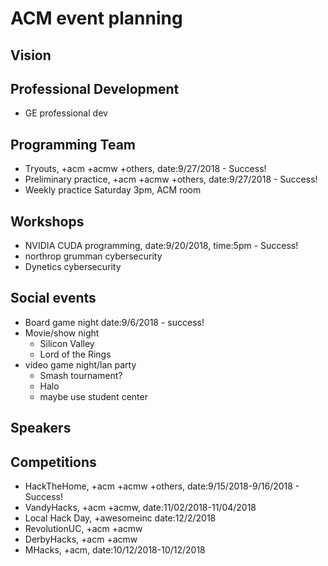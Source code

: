 # ACM event planning
## Vision

## Professional Development
- GE professional dev

## Programming Team
- Tryouts, +acm +acmw +others, date:9/27/2018 - Success!
- Preliminary practice, +acm +acmw +others, date:9/27/2018 - Success!
- Weekly practice Saturday 3pm, ACM room

## Workshops
- NVIDIA CUDA programming,  date:9/20/2018, time:5pm - Success!
- northrop grumman cybersecurity
- Dynetics cybersecurity


## Social events
- Board game night date:9/6/2018 - success!
- Movie/show night
    - Silicon Valley
    - Lord of the Rings
- video game night/lan party
    - Smash tournament?
    - Halo
    - maybe use student center

## Speakers


## Competitions
- HackTheHome, +acm +acmw +others, date:9/15/2018-9/16/2018 - Success!
- VandyHacks, +acm +acmw, date:11/02/2018-11/04/2018
- Local Hack Day, +awesomeinc date:12/2/2018
- RevolutionUC, +acm +acmw
- DerbyHacks, +acm +acmw
- MHacks, +acm, date:10/12/2018-10/12/2018

